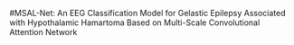 #MSAL-Net: An EEG Classification Model for Gelastic Epilepsy Associated with Hypothalamic Hamartoma Based on Multi-Scale Convolutional Attention Network
